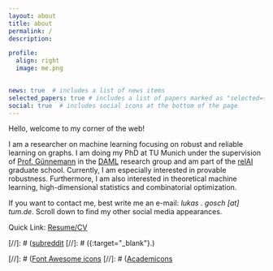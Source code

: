 ```yaml
---
layout: about
title: about
permalink: /
description: 

profile:
  align: right
  image: me.png
    

news: true  # includes a list of news items
selected_papers: true # includes a list of papers marked as "selected={true}"
social: true  # includes social icons at the bottom of the page
---
```


Hello, welcome to my corner of the web!

I am a researcher on machine learning focusing on robust and reliable learning on graphs. I am doing my PhD at TU Munich under the supervision of [Prof. Günnemann](https://www.in.tum.de/daml/team/guennemann/) in the [DAML](https://www.in.tum.de/daml/startseite/) research group and am part of the [relAI](https://zuseschoolrelai.de/) graduate school. Currently, I am especially interested in provable robustness. Furthermore, I am also interested in theoretical machine learning, high-dimensional statistics and combinatorial optimization. 

If you want to contact me, best write me an e-mail: *lukas . gosch [at] tum.de*. Scroll down to find my other social media appearances.

Quick Link: <a href="/assets/pdf/CV.pdf">Resume/CV</a> 

[//]: # ([subreddit](http://reddit.com)
[//]: # ({:target="\_blank"}.) 

[//]: # ([Font Awesome icons](http://fortawesome.github.io/Font-Awesome/)
[//]: # ([Academicons](https://jpswalsh.github.io/academicons/)

